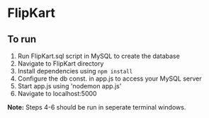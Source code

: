 # FlipKart

## To run

1. Run FlipKart.sql script in MySQL to create the database
2. Navigate to FlipKart directory
3. Install dependencies using `npm install`
4. Configure the db const. in app.js to access your MySQL server
5. Start app.js using 'nodemon app.js'
6. Navigate to localhost:5000

**Note:** Steps 4-6 should be run in seperate terminal windows.